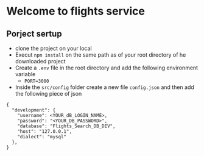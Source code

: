 # Welcome to flights service

## Porject sertup
- clone the project on your local
- Execut `npm install` on the same path as of your root directory of he downloaded project
- Create a `.env` file in the root directory and add the following environment variable 
    - `PORT=3000`
- Inside the `src/config`  folder create a new file `config.json` and then add the following piece of json

```
{
  "development": {
    "username": <YOUR_dB_LOGIN_NAME>,
    "password": "<YOUR_DB_PASSWORD>",
    "database": "Flights_Search_DB_DEV",
    "host": "127.0.0.1",
    "dialect": "mysql"
  },
}

```
